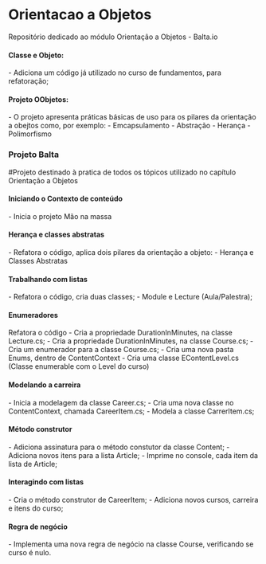# Orientacao a Objetos
Repositório dedicado ao módulo Orientação a Objetos - Balta.io

<h4>Classe e Objeto:</h4>
  - Adiciona um código já utilizado no curso de fundamentos, para refatoração;
    
<h4>Projeto OObjetos:</h4>
- O projeto apresenta práticas básicas de uso para os pilares da orientação a obejtos como, por exemplo:
  - Emcapsulamento
  - Abstração
  - Herança 
  - Polimorfismo

<h3>Projeto Balta</h3>
#Projeto destinado à pratica de todos os tópicos utilizado no capítulo Orientação a Objetos
<h4>Iniciando o Contexto de conteúdo</h4>
- Inicia o projeto Mão na massa

<h4>Herança e classes abstratas</h4>
- Refatora o código, aplica dois pilares da orientação a objeto:
  - Herança e Classes Abstratas

<h4>Trabalhando com listas</h4>
- Refatora o código, cria duas classes;
- Module e Lecture (Aula/Palestra);

<h4>Enumeradores</h4>
Refatora o código
- Cria a propriedade DurationInMinutes, na classe Lecture.cs;
- Cria a propriedade DurationInMinutes, na classe Course.cs;
- Cria um enumerador para a classe Course.cs;
  - Cria uma nova pasta Enums, dentro de ContentContext
  - Cria uma classe EContentLevel.cs (Classe enumerable com o Level do curso)

<h4>Modelando a carreira</h4>
- Inicia a modelagem da classe Career.cs;
- Cria uma nova classe no ContentContext, chamada CareerItem.cs;
    - Modela a classe CarrerItem.cs;

<h4>Método construtor</h4>
- Adiciona assinatura para o método constutor da classe Content;
- Adiciona novos itens para a lista Article;
- Imprime no console, cada item da lista de Article;

<h4>Interagindo com listas</h4>
- Cria o método construtor de CareerItem;
- Adiciona novos cursos, carreira e itens do curso;

<h4>Regra de negócio</h4>
- Implementa uma nova regra de negócio na classe Course, verificando se curso é nulo.
